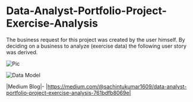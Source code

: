 # Data-Analyst-Portfolio-Project-Exercise-Analysis
The business request for this project was created by the user himself. By deciding on a business to analyze (exercise data) the following user story was derived.


![Pic](https://user-images.githubusercontent.com/103982094/224316009-12c65911-92c0-47f8-b10b-093ff5845a7d.png)


![Data Model](https://user-images.githubusercontent.com/103982094/223974345-a2095fb8-ff3d-4d5c-a361-d919a86a2ebe.png)

|Medium Blog|- |https://medium.com/@sachintukumar1609/data-analyst-portfolio-project-exercise-analysis-761bdfb8069e|
